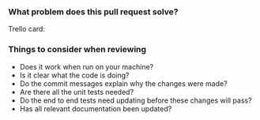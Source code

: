 ### What problem does this pull request solve?

Trello card: <!-- link -->

<!-- Add some description here about what the PR is about, even if you have a Trello card to link to -->

### Things to consider when reviewing

<!-- If this section isn't relevant for your PR feel free to edit or remove it -->

- Does it work when run on your machine?
- Is it clear what the code is doing?
- Do the commit messages explain why the changes were made?
- Are there all the unit tests needed?
- Do the end to end tests need updating before these changes will pass?
- Has all relevant documentation been updated?
